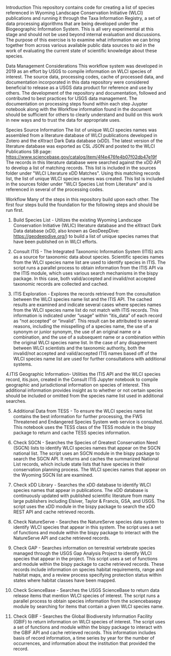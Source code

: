 Introduction
This repository contains code for creating a list of species referenced in Wyoming Landscape Conservation Initiative (WLCI) publications and running it through the Taxa Information Registry, a set of data processing algorithms that are being developed under the Biogeographic Information System. This is all very experimental at this stage and should not be used beyond internal evaluation and discussions. The purpose of this exercise is to examine what information we can bring together from across various available public data sources to aid in the work of evaluating the current state of scientific knowledge about these species.

Data Management Considerations
This workflow system was developed in 2019 as an effort by USGS to compile information on WLCI species of interest. The source data, processing codes, cache of processed data, and documentation incorporated in this data repository were considered beneficial to release as a USGS data product for reference and use by others. The development of the repository and documentation, followed and contributed to best practices for USGS data management. The documentation on processing steps found within each step Juypter notebook along with the Workflow information found in the document should be sufficient for others to clearly understand and build on this work in new ways and to trust the data for appropriate uses. 

Species Source Information
The list of unique WLCI species names was assembled from a literature database of WLCI publications developed in Zotero and the eXtract Dark Data database (xDD). The latest version of the literature database was exported as CSL JSON and posted to the WLCI Publications SB page: https://www.sciencebase.gov/catalog/item/4f4e476fe4b07f02db47e19f
The records in this literature database were searched against the xDD API to develop a list of matching records. This list is included in the sources folder under "WLCI Literature xDD Matches". Using this matching records list, the list of unique WLCI species names was created. This list is included in the sources folder under "WLCI Species List from Literature" and is referenced in several of the processing codes. 

Workflow
Many of the steps in this repository build upon each other. The first four steps build the foundation for the following steps and should be run first.

1. Build Species List - Utilizes the existing Wyoming Landscape Conservation Initiative (WLIC) literature database and the eXtract Dark Data database (xDD, also known as GeoDeepDive: https://geodeepdive.org/) to build a list of unique species names that have been published on in WLCI efforts.

2. Consult ITIS - The Integrated Taxonomic Information System (ITIS) acts as a source for taxonomic data about species. Scientific species names from the WLCI species name list are used to identify species in ITIS. The script runs a parallel process to obtain information from the ITIS API via the ITIS module, which uses various search mechanisms in the bispy package. In this case, both valid/accepted and invalid/not accepted taxonomic records are collected and cached. 

3. ITIS Exploration - Explores the records retrieved from the consultation between the WLCI species name list and the ITIS API. The cached results are examined and indicate several cases where species names from the WLCI species name list do not match with ITIS records. This information is indicated under “usage” within  “itis_data” of each record as “not accepted” or “invalid”. This result can be attributed to several reasons, including the misspelling of a species name, the use of a synonym or junior synonym, the use of an original name or a combination, and the use of a subsequent name or a combination within the original WLCI species name list. In the case of any disagreement between WLCI scientists and the taxonomic authority, both the invalid/not accepted and valid/accepted ITIS names based off of the WLCI species name list are used for further consultations with additional systems. 

4.ITIS Geographic Information- Utilities the ITIS API and the WLCI species record, itis.json, created in the Consult ITIS Jupyter notebook to compile geographic and jurisdictional information on species of interest. This additional information provides insight as to whether or not certain species should be included or omitted from the species name list used in additional searches. 

5. Additional Data from TESS - To ensure the WLCI species name list contains the best information for further processing, the FWS Threatened and Endangered Species System web service is consulted. This notebook uses the TESS class of the TESS module in the bispy package to return and cache TESS species information. 

6. Check SGCN - Searches the Species of Greatest Conservation Need (SGCN) lists to identify WLCI species names that appear on the SGCN national list. The script uses an SGCN module in the bispy package to search the SGCN API. It returns and caches the summarized National List records, which include state lists that have species in their conservation planning process. The WLCI species names that appear on the Wyoming SGCN list are examined. 

7.  Check xDD Library - Searches the  xDD database to identify WLCI species names that appear in publications. The xDD database is continuously updated with published scientific literature from many large publishers including Elsiver, Taylor & Francis, GSA, and USGS. The script uses the xDD module in the bispy package to search the xDD REST API and cache retrieved records. 

8. Check NatureServe - Searches the NatureServe species data system to identify WLCI species that appear in this system. The script uses a set of functions and module within the bispy package to interact with the NatureServe API and cache retrieved records. 

9. Check GAP -  Searches information on terrestrial vertebrate species managed through the USGS Gap Analysis Project to identify WLCI species that appear in the project. This script uses a set of functions and module within the bispy package to cache retrieved records. These records include information on species habitat requirements, range and habitat maps, and a review process specifying protection status within states where habitat classes have been mapped. 

10. Check ScienceBase - Searches the USGS ScienceBase to return data release items that mention WLCI species of interest. The script runs a parallel process to obtain species information from the sciencebasepy module by searching for items that contain a given WLCI species name. 

11. Check GBIF - Searches the Global Biodiversity Information Facility (GBIF) to return information on WLCI species of interest. The script uses a set of functions and module within the bispy package to interact with the GBIF API and cache retrieved records. This information includes basis of record information, a time series by year for the number of occurrences, and information about the institution that provided the record.
